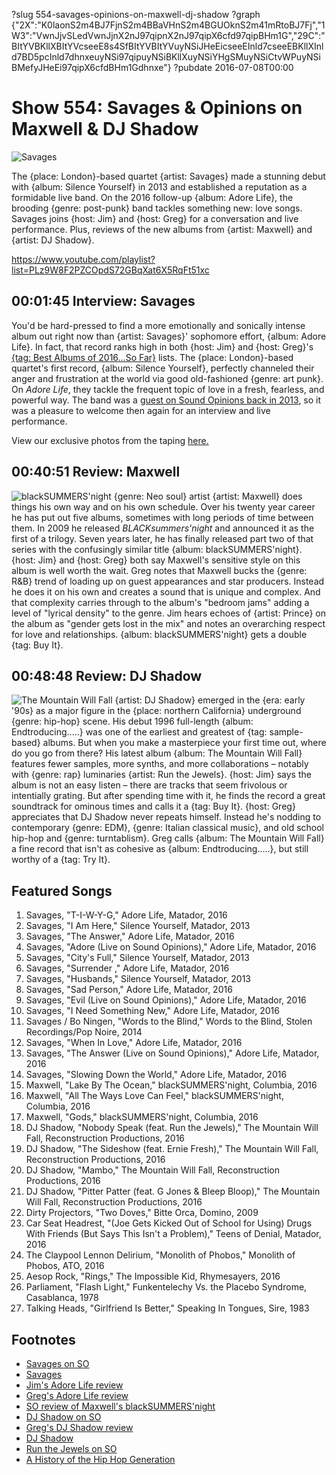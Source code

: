 ?slug 554-savages-opinions-on-maxwell-dj-shadow
?graph {"2X":"K0laonS2m4BJ7FjnS2m4BBaVHnS2m4BGUOknS2m41mRtoBJ7Fj","1W3":"VwnJjvSLedVwnJjnX2nJ97qipnX2nJ97qipX6cfd97qipBHm1G","29C":"BItYVBKllXBItYVcseeE8s4SfBItYVBItYVuyNSiJHeEicseeEInld7cseeEBKllXInld7BD5pcInld7dhnxeuyNSi97qipuyNSiBKllXuyNSiYHgSMuyNSiCtvWPuyNSiBMefyJHeEi97qipX6cfdBHm1Gdhnxe"}
?pubdate 2016-07-08T00:00

# Show 554: Savages & Opinions on Maxwell & DJ Shadow

![Savages](https://static.soundopinions.org/images/2016/savages_web.jpg)

The {place: London}-based quartet {artist: Savages} made a stunning debut with {album: Silence Yourself}  in 2013 and established a reputation as a formidable live band. On the 2016 follow-up {album: Adore Life}, the brooding {genre: post-punk} band tackles something new: love songs. Savages joins {host: Jim} and {host: Greg} for a conversation and live performance. Plus, reviews of the new albums from {artist: Maxwell} and {artist: DJ Shadow}.

https://www.youtube.com/playlist?list=PLz9W8F2PZCOpdS72GBqXat6X5RqFt51xc

## 00:01:45 Interview: Savages

You'd be hard-pressed to find a more emotionally and sonically intense album out right now than {artist: Savages}' sophomore effort, {album: Adore Life}. In fact, that record ranks high in both {host: Jim} and {host: Greg}'s [{tag: Best Albums of 2016...So Far}](/show/553) lists. The {place: London}-based quartet's first record, {album: Silence Yourself}, perfectly channeled their anger and frustration at the world via good old-fashioned {genre: art punk}. On *Adore Life*, they tackle the frequent topic of love in a fresh, fearless, and powerful way. The band was a [guest on Sound Opinions back in 2013](/show/409/#savages), so it was a pleasure to welcome then again for an interview and live performance.

View our exclusive photos from the taping [here.](https://www.flickr.com/photos/soundopinions/albums/72157668476901006)


## 00:40:51 Review: Maxwell
![blackSUMMERS'night](https://static.soundopinions.org/assets/554/1W30.jpg)
   {genre: Neo soul} artist {artist: Maxwell} does things his own way and on his own schedule. Over his twenty year career he has put out five albums, sometimes with long periods of time between them.  In 2009 he released *BLACKsummers'night* and announced it as the first of a trilogy. Seven years later, he has finally released part two of that series with the confusingly similar title {album: blackSUMMERS'night}. {host: Jim} and {host: Greg} both say Maxwell's sensitive style on this album is well worth the wait. Greg notes that Maxwell bucks the {genre: R&B} trend of loading up on guest appearances and star producers. Instead he does it on his own and creates a sound that is unique and complex. And that complexity carries through to the album's "bedroom jams" adding a level of "lyrical density" to the genre. Jim hears echoes of {artist: Prince} on the album as "gender gets lost in the mix" and notes an overarching respect for love and relationships. {album: blackSUMMERS'night} gets a double {tag: Buy It}. 

## 00:48:48 Review: DJ Shadow
![The Mountain Will Fall](https://static.soundopinions.org/assets/554/29C0.jpg)
{artist: DJ Shadow} emerged in the {era: early '90s} as a major figure in the {place: northern California} underground {genre: hip-hop} scene. His debut 1996 full-length {album: Endtroducing.....} was one of the earliest and greatest of {tag: sample-based} albums. But when you make a masterpiece your first time out, where do you go from there? His latest album {album: The Mountain Will Fall} features fewer samples, more synths, and more collaborations – notably with {genre: rap} luminaries {artist: Run the Jewels}. {host: Jim} says the album is not an easy listen – there are tracks that seem frivolous or intentially grating. But after spending time with it, he finds the record a great soundtrack for ominous times and calls it a {tag: Buy It}. {host: Greg} appreciates that DJ Shadow never repeats himself. Instead he's nodding to contemporary {genre: EDM}, {genre: Italian classical music}, and old school hip-hop and {genre: turntablism}. Greg calls {album: The Mountain Will Fall} a fine record that isn't as cohesive as {album: Endtroducing.....}, but still worthy of a {tag: Try It}.


## Featured Songs
1. Savages, "T-I-W-Y-G," Adore Life, Matador, 2016
1. Savages, "I Am Here," Silence Yourself, Matador, 2013
1. Savages, "The Answer," Adore Life, Matador, 2016
1. Savages, "Adore (Live on Sound Opinions)," Adore Life, Matador, 2016
1. Savages, "City's Full," Silence Yourself, Matador, 2013
1. Savages, "Surrender ," Adore Life, Matador, 2016
1. Savages, "Husbands," Silence Yourself, Matador, 2013
1. Savages, "Sad Person," Adore Life, Matador, 2016
1. Savages, "Evil (Live on Sound Opinions)," Adore Life, Matador, 2016
1. Savages, "I Need Something New," Adore Life, Matador, 2016
1. Savages / Bo Ningen, "Words to the Blind," Words to the Blind, Stolen Recordings/Pop Noire, 2014
1. Savages, "When In Love," Adore Life, Matador, 2016
1. Savages, "The Answer (Live on Sound Opinions)," Adore Life, Matador, 2016
1. Savages, "Slowing Down the World," Adore Life, Matador, 2016
1. Maxwell, "Lake By The Ocean," blackSUMMERS'night, Columbia, 2016
1. Maxwell, "All The Ways Love Can Feel," blackSUMMERS'night, Columbia, 2016
1. Maxwell, "Gods," blackSUMMERS'night, Columbia, 2016
1. DJ Shadow, "Nobody Speak (feat. Run the Jewels)," The Mountain Will Fall, Reconstruction Productions, 2016
1. DJ Shadow, "The Sideshow (feat. Ernie Fresh)," The Mountain Will Fall, Reconstruction Productions, 2016
1. DJ Shadow, "Mambo," The Mountain Will Fall, Reconstruction Productions, 2016
1. DJ Shadow, "Pitter Patter (feat. G Jones & Bleep Bloop)," The Mountain Will Fall, Reconstruction Productions, 2016
1. Dirty Projectors, "Two Doves," Bitte Orca, Domino, 2009
1. Car Seat Headrest, "(Joe Gets Kicked Out of School for Using) Drugs With Friends (But Says This Isn't a Problem)," Teens of Denial, Matador, 2016
1. The Claypool Lennon Delirium, "Monolith of Phobos," Monolith of Phobos, ATO, 2016
1. Aesop Rock, "Rings," The Impossible Kid, Rhymesayers, 2016
1. Parliament, "Flash Light," Funkentelechy Vs. the Placebo Syndrome, Casablanca, 1978
1. Talking Heads, "Girlfriend Is Better," Speaking In Tongues, Sire, 1983




## Footnotes
- [Savages on SO](/show/409/#savages)
- [Savages](http://savagesband.com/)
- [Jim's Adore Life review](https://www.wbez.org/shows/jim-derogatis/adore-life-adore-savages/0215d809-584c-4aa1-85c7-4cd654e53a00)
- [Greg's Adore Life review](http://www.chicagotribune.com/entertainment/music/kot/sc-music-savages-ent-0115-20160115-column.html)
- [SO review of Maxwell's blackSUMMERS'night](/show/189/#maxwell)
- [DJ Shadow on SO](/show/50/)
- [Greg's DJ Shadow review](http://www.chicagotribune.com/entertainment/music/kot/sc-dj-shadow-ent-0624-20160624-column.html)
- [DJ Shadow](http://djshadow.com/)
- [Run the Jewels on SO](/show/481/)
- [A History of the Hip Hop Generation](/show/15/)
